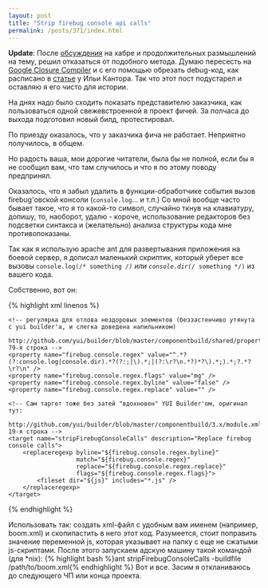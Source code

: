 ```yaml
---
layout: post
title: "Strip firebug console api calls"
permalink: /posts/371/index.html
---
```

**Update**: После [обсуждения](http://habrahabr.ru/blogs/webdev/71586/) на хабре и продолжительных размышлений на тему, решил отказаться от подобного метода. Думаю пересесть на [Google Closure Compiler](http://code.google.com/closure/compiler/) и с его помощью обрезать debug-код, как расписано в [статье](http://javascript.ru/optimize/google-closure-compiler/define) у Ильи Кантора. Так что этот пост подустарел и оставляю я его чисто для истории. 

На днях надо было сходить показать представителю заказчика, как пользоваться одной свежевстроенной в проект фичей.
За полчаса до выхода подготовил новый билд, протестировал.

По приезду оказалось, что у заказчика фича не работает. Неприятно получилось, в общем.

Но радость ваша, мои дорогие читатели, была бы не полной, если бы я не сообщил вам, что там случилось и что я по этому поводу предпринял.

Оказалось, что я забыл удалить в функции-обработчике события вызов firebug'овской консоли (<code>console.log</code>… и т.п.) Со мной вообще часто бывает такое, что я то какой-то символ, случайно ткнув на клавиатуру, допишу, то, наоборот, удалю - короче, использование редакторов без подсветки синтакса и (желательно) анализа структуры кода мне противопоказаны.

Так как я использую apache ant для развертывания приложения на боевой сервер, я дописал маленький скриптик, который уберет все вызовы <code lang="javascript">console.log(/* something */)</code> или <code lang="javascript">console.dir(/* something */)</code> из вашего кода.

Собственно, вот он:

{% highlight xml linenos %}
<?xml version="1.0" encoding="UTF-8"?>
<project name="deploy" default="stripFirebugConsoleCalls" basedir=".">
    <!-- место, где сложены наши еще не сжатые и не слитые в один js-скрипты -->
    <property name="js" value="js/"/>

    <!-- регулярка для отлова нездоровых элементов (беззастенчиво утянута с yui builder'a, и слегка доведена напильником)
        http://github.com/yui/builder/blob/master/componentbuild/shared/properties.xml 79-я строка -->
    <property name="firebug.console.regex" value="^.*?(?:console.log|console.dir).*?(?:;|\).*;|(?:\r?\n.*?)*?\).*;).*;?.*?\r?\n" />
    <property name="firebug.console.regex.flags" value="mg" />
    <property name="firebug.console.regex.byline" value="false" />
    <property name="firebug.console.regex.replace" value="" />

    <!-- Сам таргет тоже без затей "вдохновен" YUI Builder'ом, оригинал тут:
        http://github.com/yui/builder/blob/master/componentbuild/3.x/module.xml 19-я строка -->
    <target name="stripFirebugConsoleCalls" description="Replace firebug console calls">
        <replaceregexp byline="${firebug.console.regex.byline}"
                       match="${firebug.console.regex}"
                       replace="${firebug.console.regex.replace}"
                       flags="${firebug.console.regex.flags}">
            <fileset dir="${js}" includes="*.js" />
        </replaceregexp>
    </target>
</project>
{% endhighlight %}

Использовать так: создать xml-файл с удобным вам именем (например, boom.xml) и скопипастить в него этот код. Разумеется, стоит поправить значение переменной js, которая указывает на папку с еще не сжатыми js-скриптами. После этого запускаем адскую машину такой командой (для \*nix):
{% highlight bash %}ant stripFirebugConsoleCalls -buildfile /path/to/boom.xml{% endhighlight %}
Вот и все. Засим я откланиваюсь до следующего ЧП или конца проекта.